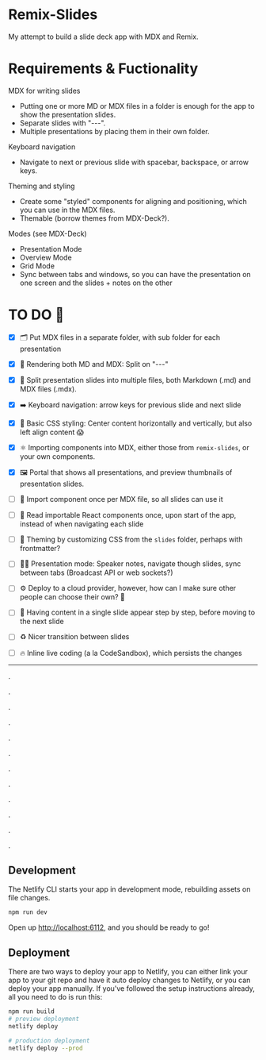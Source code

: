 # Remix-Slides

My attempt to build a slide deck app with MDX and Remix.

# Requirements & Fuctionality

MDX for writing slides

- Putting one or more MD or MDX files in a folder is enough for the app to show the presentation slides.
- Separate slides with "---".
- Multiple presentations by placing them in their own folder.

Keyboard navigation

- Navigate to next or previous slide with spacebar, backspace, or arrow keys.

Theming and styling

- Create some "styled" components for aligning and positioning, which you can use in the MDX files.
- Themable (borrow themes from MDX-Deck?).

Modes (see MDX-Deck)

- Presentation Mode
- Overview Mode
- Grid Mode
- Sync between tabs and windows, so you can have the presentation on one screen and the slides + notes on the other

# TO DO 🧪

- [x] 🗂 Put MDX files in a separate folder, with sub folder for each presentation

- [x] 📄 Rendering both MD and MDX: Split on "---"

- [x] 📃 Split presentation slides into multiple files, both Markdown (.md) and MDX files (.mdx).

- [x] ➡️ Keyboard navigation: arrow keys for previous slide and next slide

- [x] 💅 Basic CSS styling: Center content horizontally and vertically, but also left align content 😱

- [x] ⚛️ Importing components into MDX, either those from `remix-slides`, or your own components.

- [x] 🖼 Portal that shows all presentations, and preview thumbnails of presentation slides.

- [ ] 🐞 Import component once per MDX file, so all slides can use it

- [ ] 🐞 Read importable React components once, upon start of the app, instead of when navigating each slide

- [ ] 🎡 Theming by customizing CSS from the `slides` folder, perhaps with frontmatter?

- [ ] 👩‍🏫 Presentation mode: Speaker notes, navigate though slides, sync between tabs (Broadcast API or web sockets?)

- [ ] ⚙️ Deploy to a cloud provider, however, how can I make sure other people can choose their own? 🤔

- [ ] 🔁 Having content in a single slide appear step by step, before moving to the next slide

- [ ] ♻️ Nicer transition between slides

- [ ] 🔥 Inline live coding (a la CodeSandbox), which persists the changes

---

.

.

.

.

.

.

.

.

.

.

.

.

## Development

The Netlify CLI starts your app in development mode, rebuilding assets on file changes.

```sh
npm run dev
```

Open up [http://localhost:6112](http://localhost:6112), and you should be ready to go!

## Deployment

There are two ways to deploy your app to Netlify, you can either link your app to your git repo and have it auto deploy changes to Netlify, or you can deploy your app manually. If you've followed the setup instructions already, all you need to do is run this:

```sh
npm run build
# preview deployment
netlify deploy

# production deployment
netlify deploy --prod
```
